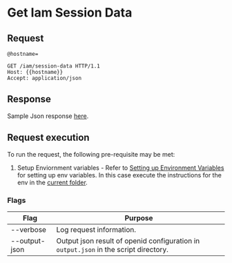 # Get Iam Session Data

## Request

```http
@hostname=

GET /iam/session-data HTTP/1.1
Host: {{hostname}}
Accept: application/json
```

## Response

Sample Json response [here](./sample_response.json).

## Request execution

To run the request, the following pre-requisite may be met:

1. Setup Enviornment variables - Refer to [Setting up Environment Variables](../README.md#environment-variables) for setting up env variables. In this case execute the instructions for the env in the [current folder](./env.sh.template).

### Flags

<table>
    <thead>
        <th>Flag</th>
        <th>Purpose</th>
    </thead>
    <tbody>
        <tr>
            <td>--verbose</td>
            <td>Log request information.</td>
        </tr>
        <tr>
            <td>--output-json</td>
            <td>Output json result of openid configuration in <code>output.json</code> in the script directory.</td>
        </tr>
    </tbody>
</table>
